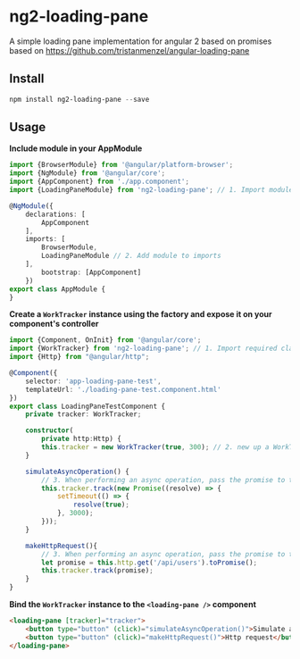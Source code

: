 # ng2-loading-pane

A simple loading pane implementation for angular 2 based on promises based on
https://github.com/tristanmenzel/angular-loading-pane

## Install

```powershell
npm install ng2-loading-pane --save
```

## Usage

**Include module in your AppModule**

```typescript
import {BrowserModule} from '@angular/platform-browser';
import {NgModule} from '@angular/core';
import {AppComponent} from './app.component';
import {LoadingPaneModule} from 'ng2-loading-pane'; // 1. Import module from node_modules

@NgModule({
    declarations: [
        AppComponent
    ],
    imports: [
        BrowserModule,
        LoadingPaneModule // 2. Add module to imports
    ],
        bootstrap: [AppComponent]
    })
export class AppModule {
}
```

**Create a `WorkTracker` instance using the factory and expose it on your component's controller**

```typescript
import {Component, OnInit} from '@angular/core';
import {WorkTracker} from 'ng2-loading-pane'; // 1. Import required classes from node_modules
import {Http} from "@angular/http";

@Component({
    selector: 'app-loading-pane-test',
    templateUrl: './loading-pane-test.component.html'
})
export class LoadingPaneTestComponent {
    private tracker: WorkTracker;

    constructor(
        private http:Http) {
        this.tracker = new WorkTracker(true, 300); // 2. new up a WorkTracker
    }

    simulateAsyncOperation() {
        // 3. When performing an async operation, pass the promise to the tracker
        this.tracker.track(new Promise((resolve) => {
            setTimeout(() => {
                resolve(true);
            }, 3000);
        }));
    }

    makeHttpRequest(){
        // 3. When performing an async operation, pass the promise to the tracker
        let promise = this.http.get('/api/users').toPromise();
        this.tracker.track(promise);
    }
}
```

**Bind the `WorkTracker` instance to the `<loading-pane />` component**

```html
<loading-pane [tracker]="tracker">
    <button type="button" (click)="simulateAsyncOperation()">Simulate async</button>
    <button type="button" (click)="makeHttpRequest()">Http request</button>
</loading-pane>
```
